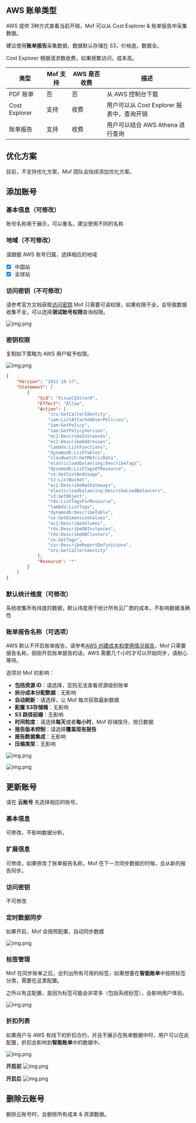 ## AWS 账单类型
AWS 提供 3种方式查看当前开销，Mof 可以从 Cost Explorer & 账单报告中采集数据。

建议使用**账单报告**采集数据，数据默认存储在 S3，价格底，数据全。

Cost Explorer 根据请求数收费，如果频繁访问，成本高。

| 类型            | Mof 支持 | AWS 是否收费 | 描述                           |
|---------------|--------|----------|------------------------------|
| PDF 账单        | 否      | 否        | 从 AWS 控制台下载                  |
| Cost Explorer | 支持     | 收费       | 用户可以从 Cost Explorer 报表中，查询开销 |
| 账单报告          | 支持     | 收费       | 用户可以结合 AWS Athena 进行查询       |

## 优化方案
目前，不支持优化方案，Mof 团队会陆续添加优化方案。

## 添加账号

### 基本信息（可修改）
账号名称用于展示，可以重名，建议使用不同的名称

### 地域（不可修改）
请跟据 AWS 账号归属，选择相应的地域

- [x] 中国站
- [x] 全球站

### 访问密钥（不可修改）
请参考官方文档获取[访问密钥](https://docs.aws.amazon.com/zh_cn/IAM/latest/UserGuide/id_credentials_access-keys.html#Using_CreateAccessKey)
Mof 只需要可读权限，如果权限不全，会导致数据收集不全，可以选择**测试账号权限**查询权限。

![img.png](img/aws-cred.zh.png)

### 密钥权限
复制如下策略为 AWS 用户赋予权限。

![img.png](img/aws-policy.png)

```json
{
    "Version": "2012-10-17",
    "Statement": [
        {
            "Sid": "VisualEditor0",
            "Effect": "Allow",
            "Action": [
                "sts:GetCallerIdentity",
                "iam:ListAttachedUserPolicies",
                "iam:GetPolicy",
                "iam:GetPolicyVersion",
                "ec2:DescribeInstances",
                "ec2:DescribeAddresses",
                "lambda:ListFunctions",
                "dynamodb:ListTables",
                "cloudwatch:GetMetricData",
                "elasticloadbalancing:DescribeTags",
                "dynamodb:ListTagsOfResource",
                "ce:GetCostAndUsage",
                "s3:ListBucket",
                "ec2:DescribeNatGateways",
                "elasticloadbalancing:DescribeLoadBalancers",
                "s3:GetObject",
                "rds:ListTagsForResource",
                "lambda:ListTags",
                "dynamodb:DescribeTable",
                "ce:GetDimensionValues",
                "ec2:DescribeVolumes",
                "rds:DescribeDBInstances",
                "rds:DescribeDBClusters",
                "ce:GetTags",
                "cur:DescribeReportDefinitions",
                "sts:GetCallerIdentity"
            ],
            "Resource": "*"
        }
    ]
}
```

### 默认统计维度（可修改）
系统收集所有纬度的数据，默认纬度用于统计所有云厂商的成本，不影响数据准确性

### 账单报告名称（可选项）
AWS 默认不开启账单报告，请参考[AWS 创建成本和使用情况报告](https://docs.aws.amazon.com/zh_cn/cur/latest/userguide/cur-create.html)，Mof 只需要报告名称，刚刚开启账单报告的话，AWS 需要几个小时才可以开始同步，请耐心等待。

选项对 Mof 的影响：

- **包括资源 ID**：请选择，否则无法查看资源级别账单
- **拆分成本分配数据**：无影响
- **自动刷新**：请选择，让 Mof 每次获取最新数据
- **配置 S3存储桶**：无影响
- **S3 路径前缀**：无影响
- **时间粒度**：请选择**每天**或者**每小时**，Mof 存储按月，按日数据
- **报告版本控制**：请选择**覆盖现有报告**
- **报告数据集成**：无影响
- **压缩类型**：无影响

![img.png](img/aws-cost-report.zh.png)

![img.png](img/aws-report-mof.zh.png)

## 更新账号
请在 **云账号** 先选择相应的账号。

### 基本信息
可修改，不影响数据分析。

### 扩展信息
可修改，如果修改了账单报告名称，Mof 在下一次同步数据的时候，会从新的报告同步。

### 访问密钥
不可修改

### 定时数据同步
如果开启，Mof 会按照配置，自动同步数据

![img.png](img/cron.zh.png)

### 标签管理
Mof 在同步账单之后，会列出所有可用的标签，如果想要在**智能账单**中按照标签分类，需要在这里配置。

之所以有这配置，是因为标签可能会非常多（包括系统标签），会影响用户体验。

![img.png](img/tag.zh.png)

### 折扣列表
如果用户与 AWS 有线下的折扣合约，并且不展示在账单数据中时，用户可以在此配置，折扣会影响到**智能账单**中的数据中。

![img.png](img/discount.zh.png)

**开启前**
![img.png](img/discount-before.zh.png)

**开启后**
![img.png](img/discount-after.zh.png)


## 删除云账号
删除云账号时，会删除所有成本 & 资源数据。